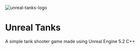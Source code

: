 ![unreal-tanks-logo](https://github.com/iamedriel/unreal-tanks-game/assets/27664570/302d0d22-41a0-4c04-9b44-5eb2483ab1a8)
# Unreal Tanks

A simple tank shooter game made using Unreal Engine 5.2 C++
